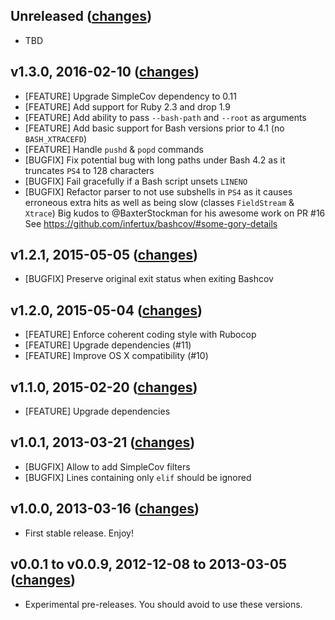 ## Unreleased ([changes](https://github.com/infertux/bashcov/compare/v1.3.0...master))

  * TBD

## v1.3.0, 2016-02-10 ([changes](https://github.com/infertux/bashcov/compare/v1.2.1...v1.3.0))

  * [FEATURE] Upgrade SimpleCov dependency to 0.11
  * [FEATURE] Add support for Ruby 2.3 and drop 1.9
  * [FEATURE] Add ability to pass `--bash-path` and `--root` as arguments
  * [FEATURE] Add basic support for Bash versions prior to 4.1 (no `BASH_XTRACEFD`)
  * [FEATURE] Handle `pushd` & `popd` commands
  * [BUGFIX]  Fix potential bug with long paths under Bash 4.2 as it truncates `PS4` to 128 characters
  * [BUGFIX]  Fail gracefully if a Bash script unsets `LINENO`
  * [BUGFIX]  Refactor parser to not use subshells in `PS4` as it causes erroneous extra hits as well as being slow (classes `FieldStream` & `Xtrace`)
              Big kudos to @BaxterStockman for his awesome work on PR #16
              See https://github.com/infertux/bashcov/#some-gory-details

## v1.2.1, 2015-05-05 ([changes](https://github.com/infertux/bashcov/compare/v1.2.0...v1.2.1))

  * [BUGFIX] Preserve original exit status when exiting Bashcov

## v1.2.0, 2015-05-04 ([changes](https://github.com/infertux/bashcov/compare/v1.1.0...v1.2.0))

  * [FEATURE] Enforce coherent coding style with Rubocop
  * [FEATURE] Upgrade dependencies (#11)
  * [FEATURE] Improve OS X compatibility (#10)

## v1.1.0, 2015-02-20 ([changes](https://github.com/infertux/bashcov/compare/v1.0.1...v1.1.0))

  * [FEATURE] Upgrade dependencies

## v1.0.1, 2013-03-21 ([changes](https://github.com/infertux/bashcov/compare/v1.0.0...v1.0.1))

  * [BUGFIX] Allow to add SimpleCov filters
  * [BUGFIX] Lines containing only `elif` should be ignored

## v1.0.0, 2013-03-16 ([changes](https://github.com/infertux/bashcov/compare/v0.0.9...v1.0.0))

  * First stable release. Enjoy!

## v0.0.1 to v0.0.9, 2012-12-08 to 2013-03-05 ([changes](https://github.com/infertux/bashcov/compare/v0.0.1...v0.0.9))

  * Experimental pre-releases. You should avoid to use these versions.

